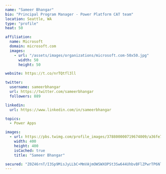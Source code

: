 ```yaml
---
name: "Sameer Bhangar"
bio: "Principal Program Manager - Power Platform CAT team"
location: Seattle, WA
type: "profile"
heat: 50

affiliation:
  name: Microsoft
  domain: microsoft.com
  images:
    - url: "/assets/images/organizations/microsoft.com-50x50.jpg"
      width: 50
      height: 50

website: https://t.co/nrTQtfl3ll

twitter:
  username: sameerbhangar
  url: https://twitter.com/sameerbhangar
  followers: 889

linkedin:
  url: https://www.linkedin.com/in/sameerbhangar

topics:
  - Power Apps

images:
  - url: https://pbs.twimg.com/profile_images/378800000719674009/a36fe7ddfab1778b76e5793772e43798_400x400.jpeg
    width: 400
    height: 400
    isCached: true
    title: "Sameer Bhangar"

secured: "Z0Z46rnT/I3Sp9MisJyLLbC+MmVAjmOWSWXOPSt3Sw644UhbvBFlZPwrTP6Nlxqr++LLU2ARnRHe59QxbSxHyg6SPC3UezV1Q6ta2LH+mqVCzK3f7MFDPyHJAAVKz0OblfJ5zsz++ukIiQW9Kkbf0dJaDke1o4mRQvCuUCn6+L68OI0uVU7rqId1ihJuPxbPExIwKxj4wAaB6k4DHwNSx/8LgiZ4Pw09f0nYJIBEAqLS5GCb6cchJs+mHG3h8JJz/HubTl7BGr9gQUKteLgkXOYnacvAe0Fj02dPPdc/H0lS95K+3iG/G+GaU0h39Ql+i1PlopoInBC+rMjDlA8+YZdLMtlvgNOC89SvioES8iQVTLhGtb2bvr3sgeDopGTOLyEFDyVlQCpwabSxum/bjA==;OfKYufVr9HD24FVhAreaLA=="
---
```


